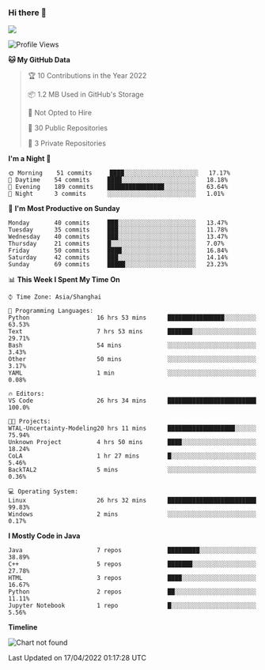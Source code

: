 ### Hi there 👋

<!--
**zhou-ning/zhou-ning** is a ✨ _special_ ✨ repository because its `README.md` (this file) appears on your GitHub profile.

Here are some ideas to get you started:

- 🔭 I’m currently working on ...
- 🌱 I’m currently learning ...
- 👯 I’m looking to collaborate on ...
- 🤔 I’m looking for help with ...
- 💬 Ask me about ...
- 📫 How to reach me: ...
- 😄 Pronouns: ...
- ⚡ Fun fact: ...
-->
![](https://github-readme-stats.vercel.app/api?username=zhou-ning)

<!--START_SECTION:waka-->
![Profile Views](http://img.shields.io/badge/Profile%20Views-8-blue)

**🐱 My GitHub Data** 

> 🏆 10 Contributions in the Year 2022
 > 
> 📦 1.2 MB Used in GitHub's Storage 
 > 
> 🚫 Not Opted to Hire
 > 
> 📜 30 Public Repositories 
 > 
> 🔑 3 Private Repositories  
 > 
**I'm a Night 🦉** 

```text
🌞 Morning    51 commits     ████░░░░░░░░░░░░░░░░░░░░░   17.17% 
🌆 Daytime    54 commits     ████░░░░░░░░░░░░░░░░░░░░░   18.18% 
🌃 Evening    189 commits    ████████████████░░░░░░░░░   63.64% 
🌙 Night      3 commits      ░░░░░░░░░░░░░░░░░░░░░░░░░   1.01%

```
📅 **I'm Most Productive on Sunday** 

```text
Monday       40 commits     ███░░░░░░░░░░░░░░░░░░░░░░   13.47% 
Tuesday      35 commits     ███░░░░░░░░░░░░░░░░░░░░░░   11.78% 
Wednesday    40 commits     ███░░░░░░░░░░░░░░░░░░░░░░   13.47% 
Thursday     21 commits     █░░░░░░░░░░░░░░░░░░░░░░░░   7.07% 
Friday       50 commits     ████░░░░░░░░░░░░░░░░░░░░░   16.84% 
Saturday     42 commits     ███░░░░░░░░░░░░░░░░░░░░░░   14.14% 
Sunday       69 commits     █████░░░░░░░░░░░░░░░░░░░░   23.23%

```


📊 **This Week I Spent My Time On** 

```text
⌚︎ Time Zone: Asia/Shanghai

💬 Programming Languages: 
Python                   16 hrs 53 mins      ████████████████░░░░░░░░░   63.53% 
Text                     7 hrs 53 mins       ███████░░░░░░░░░░░░░░░░░░   29.71% 
Bash                     54 mins             ░░░░░░░░░░░░░░░░░░░░░░░░░   3.43% 
Other                    50 mins             ░░░░░░░░░░░░░░░░░░░░░░░░░   3.17% 
YAML                     1 min               ░░░░░░░░░░░░░░░░░░░░░░░░░   0.08%

🔥 Editors: 
VS Code                  26 hrs 34 mins      █████████████████████████   100.0%

🐱‍💻 Projects: 
WTAL-Uncertainty-Modeling20 hrs 11 mins      ███████████████████░░░░░░   75.94% 
Unknown Project          4 hrs 50 mins       ████░░░░░░░░░░░░░░░░░░░░░   18.24% 
CoLA                     1 hr 27 mins        █░░░░░░░░░░░░░░░░░░░░░░░░   5.46% 
BackTAL2                 5 mins              ░░░░░░░░░░░░░░░░░░░░░░░░░   0.36%

💻 Operating System: 
Linux                    26 hrs 32 mins      █████████████████████████   99.83% 
Windows                  2 mins              ░░░░░░░░░░░░░░░░░░░░░░░░░   0.17%

```

**I Mostly Code in Java** 

```text
Java                     7 repos             █████████░░░░░░░░░░░░░░░░   38.89% 
C++                      5 repos             ███████░░░░░░░░░░░░░░░░░░   27.78% 
HTML                     3 repos             ████░░░░░░░░░░░░░░░░░░░░░   16.67% 
Python                   2 repos             ██░░░░░░░░░░░░░░░░░░░░░░░   11.11% 
Jupyter Notebook         1 repo              █░░░░░░░░░░░░░░░░░░░░░░░░   5.56%

```


**Timeline**

![Chart not found](https://raw.githubusercontent.com/zhou-ning/zhou-ning/main/charts/bar_graph.png) 


 Last Updated on 17/04/2022 01:17:28 UTC
<!--END_SECTION:waka-->
